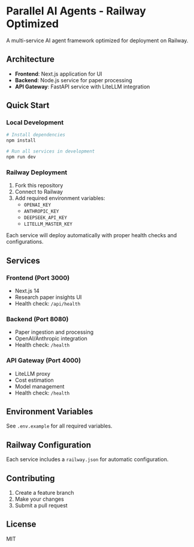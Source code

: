 # Parallel AI Agents - Railway Optimized

A multi-service AI agent framework optimized for deployment on Railway.

## Architecture

- **Frontend**: Next.js application for UI
- **Backend**: Node.js service for paper processing  
- **API Gateway**: FastAPI service with LiteLLM integration

## Quick Start

### Local Development

```bash
# Install dependencies
npm install

# Run all services in development
npm run dev
```

### Railway Deployment

1. Fork this repository
2. Connect to Railway
3. Add required environment variables:
   - `OPENAI_KEY`
   - `ANTHROPIC_KEY` 
   - `DEEPSEEK_API_KEY`
   - `LITELLM_MASTER_KEY`

Each service will deploy automatically with proper health checks and configurations.

## Services

### Frontend (Port 3000)
- Next.js 14
- Research paper insights UI
- Health check: `/api/health`

### Backend (Port 8080)
- Paper ingestion and processing
- OpenAI/Anthropic integration
- Health check: `/health`

### API Gateway (Port 4000)
- LiteLLM proxy
- Cost estimation
- Model management
- Health check: `/health`

## Environment Variables

See `.env.example` for all required variables.

## Railway Configuration

Each service includes a `railway.json` for automatic configuration.

## Contributing

1. Create a feature branch
2. Make your changes
3. Submit a pull request

## License

MIT
